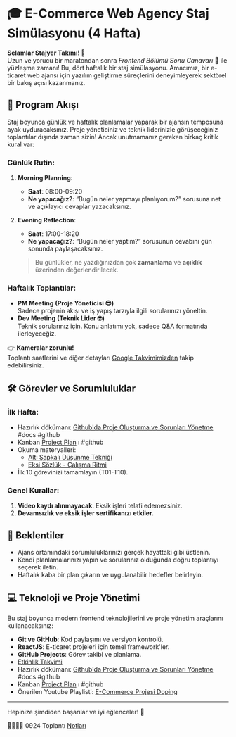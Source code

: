 # 🎓 E-Commerce Web Agency Staj Simülasyonu (4 Hafta)

**Selamlar Stajyer Takımı! 👋**  
Uzun ve yorucu bir maratondan sonra _Frontend Bölümü Sonu Canavarı_ :space_invader: ile yüzleşme zamanı! Bu, dört haftalık bir staj simülasyonu. Amacımız, bir e-ticaret web ajansı için yazılım geliştirme süreçlerini deneyimleyerek sektörel bir bakış açısı kazanmanız.

## 📅 Program Akışı

Staj boyunca günlük ve haftalık planlamalar yaparak bir ajansın temposuna ayak uyduracaksınız. Proje yöneticiniz ve teknik liderinizle görüşeceğiniz toplantılar dışında zaman sizin! Ancak unutmamanız gereken birkaç kritik kural var:

### Günlük Rutin:

1. **Morning Planning**:
   - **Saat**: 08:00-09:20
   - **Ne yapacağız?**: “Bugün neler yapmayı planlıyorum?” sorusuna net ve açıklayıcı cevaplar yazacaksınız.
2. **Evening Reflection**:

   - **Saat**: 17:00-18:20
   - **Ne yapacağız?**: “Bugün neler yaptım?” sorusunun cevabını gün sonunda paylaşacaksınız.

   > Bu günlükler, ne yazdığınızdan çok **zamanlama** ve **açıklık** üzerinden değerlendirilecek.

### Haftalık Toplantılar:

- **PM Meeting (Proje Yöneticisi 😎)**  
  Sadece projenin akışı ve iş yapış tarzıyla ilgili sorularınızı yöneltin.
- **Dev Meeting (Teknik Lider 🤓)**  
  Teknik sorularınız için. Konu anlatımı yok, sadece Q&A formatında ilerleyeceğiz.

👉 **Kameralar zorunlu!**  
Toplantı saatlerini ve diğer detayları [Google Takvimimizden](#) takip edebilirsiniz.

## 🛠️ Görevler ve Sorumluluklar

### İlk Hafta:

- Hazırlık dökümanı: [Github'da Proje Oluşturma ve Sorunları Yönetme](https://scribehow.com/shared/Githubda_Proje_Olusturma_ve_Sorunlari_Yonetme__H5vwPO2rSkmruCE-b5NUJw) #docs #github
- Kanban [Project Plan](https://github.com/orgs/eCommerce-Party/projects/3) ı #github
- Okuma materyalleri:
  - [Altı Şapkalı Düşünme Tekniği](https://www.iienstitu.com/blog/alti-sapkali-dusunme-teknigi-nedir)
  - [Eksi Sözlük - Çalışma Ritmi](https://eksisozluk.com/entry/7312524)
- İlk 10 görevinizi tamamlayın (T01-T10).

### Genel Kurallar:

1. **Video kaydı alınmayacak**. Eksik işleri telafi edemezsiniz.
2. **Devamsızlık ve eksik işler sertifikanızı etkiler.**

## 🎯 Beklentiler

- Ajans ortamındaki sorumluluklarınızı gerçek hayattaki gibi üstlenin.
- Kendi planlamalarınızı yapın ve sorularınız olduğunda doğru toplantıyı seçerek iletin.
- Haftalık kaba bir plan çıkarın ve uygulanabilir hedefler belirleyin.

## 💻 Teknoloji ve Proje Yönetimi

Bu staj boyunca modern frontend teknolojilerini ve proje yönetim araçlarını kullanacaksınız:

- **Git ve GitHub**: Kod paylaşımı ve versiyon kontrolü.
- **ReactJS**: E-ticaret projeleri için temel framework'ler.
- **GitHub Projects**: Görev takibi ve planlama.
- [Etkinlik Takvimi](https://calendar.google.com/calendar/embed?src=c_98c8f84a6053ffa5ae9eb842f56dac4f9fc139c222ef308be5a3f5c2e2547585%40group.calendar.google.com&ctz=Europe%2FIstanbul)
- Hazırlık dökümanı: [Github'da Proje Oluşturma ve Sorunları Yönetme](https://scribehow.com/shared/Githubda_Proje_Olusturma_ve_Sorunlari_Yonetme__H5vwPO2rSkmruCE-b5NUJw) #docs #github
- Kanban [Project Plan](https://github.com/orgs/eCommerce-Party/projects/3) ı #github
- Önerilen Youtube Playlisti: [E-Commerce Projesi Doping](https://youtube.com/playlist?list=PL-w1xOwMMQ1PTMXidBINRj9diBko1X86U&si=593jWnLYhvXqixK1)

---

Hepinize şimdiden başarılar ve iyi eğlenceler! 🚀


🍿🧙👩‍💻 0924 Toplantı [Notları](https://github.com/eCommerce-Party/0924-docs)

